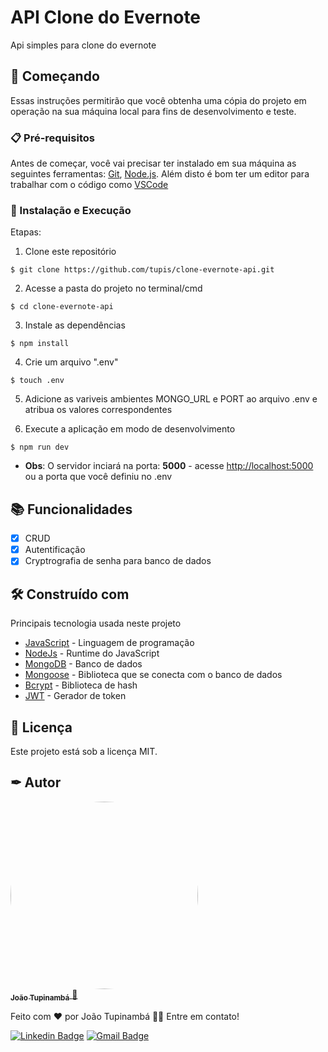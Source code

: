 # API Clone do Evernote

Api simples para clone do evernote

## 🚀 Começando

Essas instruções permitirão que você obtenha uma cópia do projeto em operação na sua máquina local para fins de desenvolvimento e teste.

### 📋 Pré-requisitos

Antes de começar, você vai precisar ter instalado em sua máquina as seguintes ferramentas:
[Git](https://git-scm.com), [Node.js](https://nodejs.org/en/). 
Além disto é bom ter um editor para trabalhar com o código como [VSCode](https://code.visualstudio.com/)

### 🔧 Instalação e Execução

Etapas:

1. Clone este repositório
```
$ git clone https://github.com/tupis/clone-evernote-api.git
```
2. Acesse a pasta do projeto no terminal/cmd
```
$ cd clone-evernote-api
```
3. Instale as dependências
```
$ npm install
```
4. Crie um arquivo ".env"
```
$ touch .env
```

5. Adicione as variveis ambientes MONGO_URL e PORT ao arquivo .env e atribua os valores correspondentes

6. Execute a aplicação em modo de desenvolvimento
```
$ npm run dev
```

- **Obs**: O servidor inciará na porta: **5000** - acesse <http://localhost:5000> ou a porta que você definiu no .env

## 📚 Funcionalidades

- [x] CRUD
- [x] Autentificação
- [x] Cryptrografia de senha para banco de dados

## 🛠️ Construído com

Principais tecnologia usada neste projeto

* [JavaScript](https://developer.mozilla.org/pt-BR/docs/Web/JavaScript) - Linguagem de programação
* [NodeJs](https://nodejs.org/en/docs/) - Runtime do JavaScript
* [MongoDB](https://www.mongodb.com/docs/) - Banco de dados
* [Mongoose](https://mongoosejs.com/docs/) - Biblioteca que se conecta com o banco de dados
* [Bcrypt](https://www.npmjs.com/package/bcrypt) - Biblioteca de hash
* [JWT](https://jwt.io/) - Gerador de token

## 📄 Licença

Este projeto está sob a licença MIT.

## ✒ Autor

<a href="https://github.com/tupis">
  <img style="border-radius: 50%" src="https://user-images.githubusercontent.com/95971013/183971745-f895f523-b707-4811-ba0e-d81409ca2205.jpg" width="300px;" alt=""/>
 <br />
 <sub><b>João Tupinambá</b></sub>
</a> 
<a href="https://github.com/tupis" title="Github">🚀</a>

Feito com ❤️ por João Tupinambá 👋🏽 Entre em contato!

[![Linkedin Badge](https://img.shields.io/badge/-Tupi-blue?style=flat-square&logo=Linkedin&logoColor=white&link=https://www.linkedin.com/in/joaotupinamba)](https://www.linkedin.com/in/joaotupinamba/) 
[![Gmail Badge](https://img.shields.io/badge/-joaoh.tupinamba@gmail.com-c14438?style=flat-square&logo=Gmail&logoColor=white&link=mailto:tgmarinho@gmail.com)](mailto:joaoh.tupinamba@gmail.com)
